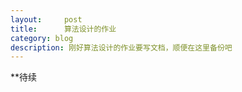 ```yaml
---
layout:     post
title:      算法设计的作业
category: blog
description: 刚好算法设计的作业要写文档，顺便在这里备份吧
---
```


**待续

